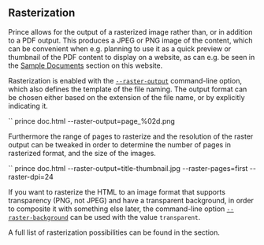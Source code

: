 Rasterization
-------------

Prince allows for the output of a rasterized image rather than, or in addition to a PDF output. This produces a JPEG or PNG image of the content, which can be convenient when e.g. planning to use it as a quick preview or thumbnail of the PDF content to display on a website, as can e.g. be seen in the [Sample Documents](sample-docs.html) section on this website.

Rasterization is enabled with the [`--raster-output`](doc-latest/doc-refs.html#cl-raster-output) command-line option, which also defines the template of the file naming. The output format can be chosen either based on the extension of the file name, or by explicitly indicating it.

``
      prince doc.html --raster-output=page_%02d.png

Furthermore the range of pages to rasterize and the resolution of the raster output can be tweaked in order to determine the number of pages in rasterized format, and the size of the images.

``
      prince doc.html --raster-output=title-thumbnail.jpg --raster-pages=first --raster-dpi=24

If you want to rasterize the HTML to an image format that supports transparency (PNG, not JPEG) and have a transparent background, in order to composite it with something else later, the command-line option [`--raster-background`](doc-latest/doc-refs.html#cl-raster-background) can be used with the value `transparent`.

A full list of rasterization possibilities can be found in the section.
